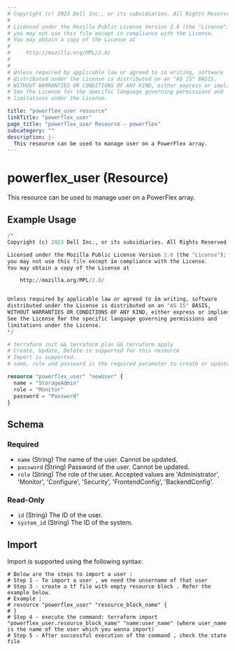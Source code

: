 ```yaml
---
# Copyright (c) 2023 Dell Inc., or its subsidiaries. All Rights Reserved.
# 
# Licensed under the Mozilla Public License Version 2.0 (the "License");
# you may not use this file except in compliance with the License.
# You may obtain a copy of the License at
# 
#     http://mozilla.org/MPL/2.0/
# 
# 
# Unless required by applicable law or agreed to in writing, software
# distributed under the License is distributed on an "AS IS" BASIS,
# WITHOUT WARRANTIES OR CONDITIONS OF ANY KIND, either express or implied.
# See the License for the specific language governing permissions and
# limitations under the License.

title: "powerflex_user resource"
linkTitle: "powerflex_user"
page_title: "powerflex_user Resource - powerflex"
subcategory: ""
description: |-
  This resource can be used to manage user on a PowerFlex array.
---
```


# powerflex_user (Resource)

This resource can be used to manage user on a PowerFlex array.


## Example Usage

```terraform
/*
Copyright (c) 2023 Dell Inc., or its subsidiaries. All Rights Reserved.

Licensed under the Mozilla Public License Version 2.0 (the "License");
you may not use this file except in compliance with the License.
You may obtain a copy of the License at

    http://mozilla.org/MPL/2.0/


Unless required by applicable law or agreed to in writing, software
distributed under the License is distributed on an "AS IS" BASIS,
WITHOUT WARRANTIES OR CONDITIONS OF ANY KIND, either express or implied.
See the License for the specific language governing permissions and
limitations under the License.
*/

# terraform init && terraform plan && terraform apply
# Create, Update, Delete is supported for this resource
# Import is supported.
# name, role and password is the required parameter to create or update

resource "powerflex_user" "newUser" {
  name = "StorageAdmin"
  role = "Monitor"
  password = "Password"
}
```

<!-- schema generated by tfplugindocs -->
## Schema

### Required

- `name` (String) The name of the user. Cannot be updated.
- `password` (String) Password of the user. Cannot be updated.
- `role` (String) The role of the user. Accepted values are 'Administrator', 'Monitor', 'Configure', 'Security', 'FrontendConfig', 'BackendConfig'.

### Read-Only

- `id` (String) The ID of the user.
- `system_id` (String) The ID of the system.

## Import

Import is supported using the following syntax:

```shell
# Below are the steps to import a user :
# Step 1 - To import a user , we need the unsername of that user 
# Step 3 - create a tf file with empty resource block . Refer the example below.
# Example :
# resource "powerflex_user" "resource_block_name" {
# }
# Step 4 - execute the command: terraform import "powerflex_user.resource_block_name" "name:user_name" (where user_name is the name of the user which you wanna import)
# Step 5 - After successful execution of the command , check the state file
```